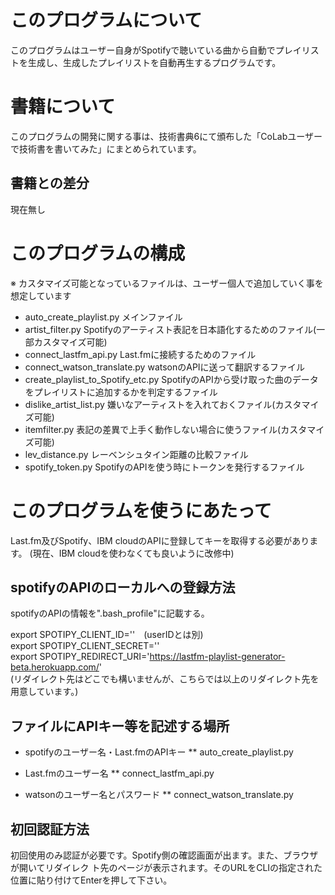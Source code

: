 # このプログラムについて

このプログラムはユーザー自身がSpotifyで聴いている曲から自動でプレイリストを生成し、生成したプレイリストを自動再生するプログラムです。

# 書籍について

このプログラムの開発に関する事は、技術書典6にて頒布した「CoLabユーザーで技術書を書いてみた」にまとめられています。

## 書籍との差分

現在無し

# このプログラムの構成

※ カスタマイズ可能となっているファイルは、ユーザー個人で追加していく事を想定しています

* auto_create_playlist.py メインファイル
* artist_filter.py Spotifyのアーティスト表記を日本語化するためのファイル(一部カスタマイズ可能)
* connect_lastfm_api.py Last.fmに接続するためのファイル
* connect_watson_translate.py watsonのAPIに送って翻訳するファイル
* create_playlist_to_Spotify_etc.py SpotifyのAPIから受け取った曲のデータをプレイリストに追加するかを判定するファイル
* dislike_artist_list.py 嫌いなアーティストを入れておくファイル(カスタマイズ可能)
* itemfilter.py 表記の差異で上手く動作しない場合に使うファイル(カスタマイズ可能)
* lev_distance.py レーベンシュタイン距離の比較ファイル
* spotify_token.py SpotifyのAPIを使う時にトークンを発行するファイル

# このプログラムを使うにあたって

Last.fm及びSpotify、IBM cloudのAPIに登録してキーを取得する必要があります。
(現在、IBM cloudを使わなくても良いように改修中)

## spotifyのAPIのローカルへの登録方法

spotifyのAPIの情報を".bash_profile"に記載する。

export SPOTIPY_CLIENT_ID=''　(userIDとは別)  
export SPOTIPY_CLIENT_SECRET=''  
export SPOTIPY_REDIRECT_URI='https://lastfm-playlist-generator-beta.herokuapp.com/'  
(リダイレクト先はどこでも構いませんが、こちらでは以上のリダイレクト先を用意しています。)

## ファイルにAPIキー等を記述する場所

* spotifyのユーザー名・Last.fmのAPIキー
** auto_create_playlist.py

* Last.fmのユーザー名
** connect_lastfm_api.py

* watsonのユーザー名とパスワード
** connect_watson_translate.py

## 初回認証方法

初回使用のみ認証が必要です。Spotify側の確認画面が出ます。また、ブラウザが開いてリダイレク
ト先のページが表示されます。そのURLをCLIの指定された位置に貼り付けてEnterを押して下さい。
